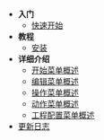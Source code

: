 * **入门**
    * [快速开始](入门/快速开始.md)
* **教程**
    * [安装](教程/安装.md)
* **详细介绍**
    * [开始菜单概述](详细介绍/开始菜单概述.md)
    * [编辑菜单概述](详细介绍/编辑菜单概述.md)
    * [操作菜单概述](详细介绍/操作菜单概述.md)
    * [动作菜单概述](详细介绍/动作菜单概述.md)
    * [工程配置菜单概述](详细介绍/工程配置菜单概述.md)
* [更新日志](更新日志/更新日志.md)
